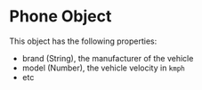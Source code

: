 # Phone Object

This object has the following properties:

- brand (String), the manufacturer of the vehicle
- model (Number), the vehicle velocity in `kmph`
- etc
